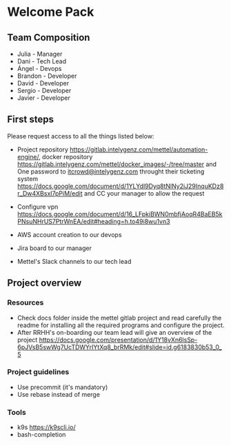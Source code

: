 # Welcome Pack

## Team Composition

- Julia - Manager
- Dani - Tech Lead
- Ángel - Devops
- Brandon - Developer
- David - Developer
- Sergio - Developer
- Javier - Developer

## First steps

Please request access to all the things listed below:

- Project repository <https://gitlab.intelygenz.com/mettel/automation-engine/>, 
docker repository <https://gitlab.intelygenz.com/mettel/docker_images/-/tree/master> and One password to itcrowd@intelygenz.com throught their ticketing system <https://docs.google.com/document/d/1YLYdI9Dyq8tNlNy2iJ29InquKDz8r_Dw4XBsxI7pPiM/edit> and CC your manager to allow the request

- Configure vpn <https://docs.google.com/document/d/16_LFpkiBWN0mbfjAoqR4BaEB5kPNsuNHrUS7PtrWnEA/edit#heading=h.to49i8wu1vn3>

- AWS account creation to our devops

- Jira board to our manager

- Mettel's Slack channels to our tech lead

## Project overview

### Resources

- Check docs folder inside the mettel gitlab project and read carefully the readme for installing all the required programs and configure the project.
- After RRHH's on-boarding our team lead will give an overview of the project <https://docs.google.com/presentation/d/1Y18vXn6lsSp-6pJVsB5swWg7UcTDWYrIYtXq8_brRMk/edit#slide=id.g6183830b53_0_5>

### Project guidelines

- Use precommit (it's mandatory)
- Use rebase instead of merge

### Tools

- k9s <https://k9scli.io/>
- bash-completion
